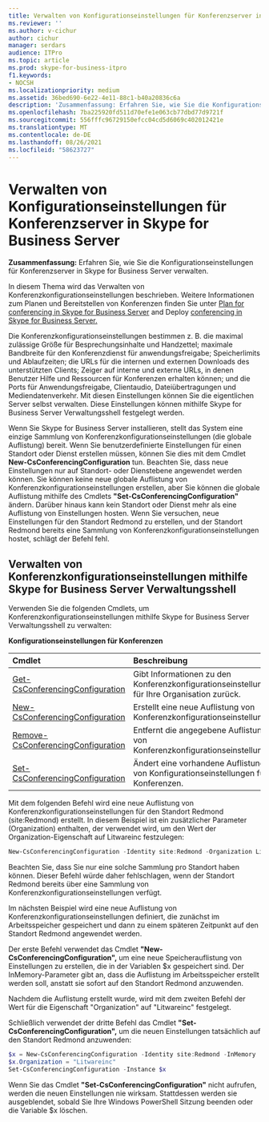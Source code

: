 ```yaml
---
title: Verwalten von Konfigurationseinstellungen für Konferenzserver in Skype for Business Server
ms.reviewer: ''
ms.author: v-cichur
author: cichur
manager: serdars
audience: ITPro
ms.topic: article
ms.prod: skype-for-business-itpro
f1.keywords:
- NOCSH
ms.localizationpriority: medium
ms.assetid: 36bed690-6e22-4e11-88c1-b40a20836c6a
description: 'Zusammenfassung: Erfahren Sie, wie Sie die Konfigurationseinstellungen für Konferenzserver in Skype for Business Server verwalten.'
ms.openlocfilehash: 7ba225920fd511d70efe1e063cb77dbd77d9721f
ms.sourcegitcommit: 556fffc96729150efcc04cd5d6069c402012421e
ms.translationtype: MT
ms.contentlocale: de-DE
ms.lasthandoff: 08/26/2021
ms.locfileid: "58623727"
---
```

# <a name="manage-conferencing-server-configuration-settings-in-skype-for-business-server"></a>Verwalten von Konfigurationseinstellungen für Konferenzserver in Skype for Business Server
 
**Zusammenfassung:** Erfahren Sie, wie Sie die Konfigurationseinstellungen für Konferenzserver in Skype for Business Server verwalten.
  
In diesem Thema wird das Verwalten von Konferenzkonfigurationseinstellungen beschrieben. Weitere Informationen zum Planen und Bereitstellen von Konferenzen finden Sie unter [Plan for conferencing in Skype for Business Server](../../plan-your-deployment/conferencing/conferencing.md) and Deploy [conferencing in Skype for Business Server.](../../deploy/deploy-conferencing/deploy-conferencing.md)
  
Die Konferenzkonfigurationseinstellungen bestimmen z. B. die maximal zulässige Größe für Besprechungsinhalte und Handzettel; maximale Bandbreite für den Konferenzdienst für anwendungsfreigabe; Speicherlimits und Ablaufzeiten; die URLs für die internen und externen Downloads des unterstützten Clients; Zeiger auf interne und externe URLs, in denen Benutzer Hilfe und Ressourcen für Konferenzen erhalten können; und die Ports für Anwendungsfreigabe, Clientaudio, Dateiübertragungen und Mediendatenverkehr. Mit diesen Einstellungen können Sie die eigentlichen Server selbst verwalten. Diese Einstellungen können mithilfe Skype for Business Server Verwaltungsshell festgelegt werden.
  
Wenn Sie Skype for Business Server installieren, stellt das System eine einzige Sammlung von Konferenzkonfigurationseinstellungen (die globale Auflistung) bereit. Wenn Sie benutzerdefinierte Einstellungen für einen Standort oder Dienst erstellen müssen, können Sie dies mit dem Cmdlet **New-CsConferencingConfiguration** tun. Beachten Sie, dass neue Einstellungen nur auf Standort- oder Dienstebene angewendet werden können. Sie können keine neue globale Auflistung von Konferenzkonfigurationseinstellungen erstellen, aber Sie können die globale Auflistung mithilfe des Cmdlets **"Set-CsConferencingConfiguration"** ändern. Darüber hinaus kann kein Standort oder Dienst mehr als eine Auflistung von Einstellungen hosten. Wenn Sie versuchen, neue Einstellungen für den Standort Redmond zu erstellen, und der Standort Redmond bereits eine Sammlung von Konferenzkonfigurationseinstellungen hostet, schlägt der Befehl fehl.
  
## <a name="manage-conferencing-configuration-settings-by-using-skype-for-business-server-management-shell"></a>Verwalten von Konferenzkonfigurationseinstellungen mithilfe Skype for Business Server Verwaltungsshell

Verwenden Sie die folgenden Cmdlets, um Konferenzkonfigurationseinstellungen mithilfe Skype for Business Server Verwaltungsshell zu verwalten:
  
**Konfigurationseinstellungen für Konferenzen**

|**Cmdlet**|**Beschreibung**|
|:-----|:-----|
|[Get-CsConferencingConfiguration](/powershell/module/skype/get-csconferencingconfiguration?view=skype-ps) <br/> |Gibt Informationen zu den Konferenzkonfigurationseinstellungen für Ihre Organisation zurück.  <br/> |
|[New-CsConferencingConfiguration](/powershell/module/skype/new-csconferencingconfiguration?view=skype-ps) <br/> |Erstellt eine neue Auflistung von Konferenzkonfigurationseinstellungen.  <br/> |
|[Remove-CsConferencingConfiguration](/powershell/module/skype/remove-csconferencingconfiguration?view=skype-ps) <br/> |Entfernt die angegebene Auflistung von Konferenzkonfigurationseinstellungen.  <br/> |
|[Set-CsConferencingConfiguration](/powershell/module/skype/set-csconferencingconfiguration?view=skype-ps) <br/> |Ändert eine vorhandene Auflistung von Konfigurationseinstellungen für Konferenzen.  <br/> |
   
Mit dem folgenden Befehl wird eine neue Auflistung von Konferenzkonfigurationseinstellungen für den Standort Redmond (site:Redmond) erstellt. In diesem Beispiel ist ein zusätzlicher Parameter (Organization) enthalten, der verwendet wird, um den Wert der Organization-Eigenschaft auf Litwareinc festzulegen: 
  
```PowerShell
New-CsConferencingConfiguration -Identity site:Redmond -Organization Litwareinc
```

Beachten Sie, dass Sie nur eine solche Sammlung pro Standort haben können. Dieser Befehl würde daher fehlschlagen, wenn der Standort Redmond bereits über eine Sammlung von Konferenzkonfigurationseinstellungen verfügt. 
  
Im nächsten Beispiel wird eine neue Auflistung von Konferenzkonfigurationseinstellungen definiert, die zunächst im Arbeitsspeicher gespeichert und dann zu einem späteren Zeitpunkt auf den Standort Redmond angewendet werden. 
  
Der erste Befehl verwendet das Cmdlet **"New-CsConferencingConfiguration",** um eine neue Speicherauflistung von Einstellungen zu erstellen, die in der Variablen $x gespeichert sind. Der InMemory-Parameter gibt an, dass die Auflistung im Arbeitsspeicher erstellt werden soll, anstatt sie sofort auf den Standort Redmond anzuwenden.
  
Nachdem die Auflistung erstellt wurde, wird mit dem zweiten Befehl der Wert für die Eigenschaft "Organization" auf "Litwareinc" festgelegt. 
  
Schließlich verwendet der dritte Befehl das Cmdlet **"Set-CsConferencingConfiguration",** um die neuen Einstellungen tatsächlich auf den Standort Redmond anzuwenden:
  
```PowerShell
$x = New-CsConferencingConfiguration -Identity site:Redmond -InMemory
$x.Organization = "Litwareinc"
Set-CsConferencingConfiguration -Instance $x
```

Wenn Sie das Cmdlet **"Set-CsConferencingConfiguration"** nicht aufrufen, werden die neuen Einstellungen nie wirksam. Stattdessen werden sie ausgeblendet, sobald Sie Ihre Windows PowerShell Sitzung beenden oder die Variable $x löschen.

